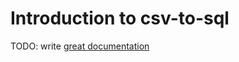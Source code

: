# Introduction to csv-to-sql

TODO: write [great documentation](http://jacobian.org/writing/what-to-write/)
